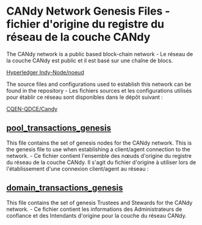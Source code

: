 # CANdy Network Genesis Files - fichier d'origine du registre du réseau de la couche CANdy

The CANdy network is a public based block-chain network - Le réseau de la couche CANdy est public et il est basé sur une chaîne de blocs. 

[Hyperledger Indy-Node/noeud](https://github.com/hyperledger/indy-node) 

The source files and configurations used to establish this network can be found in the repository - Les fichiers sources et les configurations utilisés pour établir ce réseau sont disponibles dans le dépôt suivant :

[CQEN-QDCE/Candy](https://github.com/CQEN-QDCE/Candy)

## [pool_transactions_genesis](./pool_transactions_genesis)

This file contains the set of genesis nodes for the CANdy network.  This is the genesis file to use when establishing a client/agent connection to the network. - Ce fichier contient l'ensemble des nœuds d'origine du registre du réseau de la couche CANdy. Il s'agit du fichier d'origine à utiliser lors de l'établissement d'une connexion client/agent au réseau :

## [domain_transactions_genesis](./domain_transactions_genesis)

This file contains the set of genesis Trustees and Stewards for the CANdy network. - Ce fichier contient les informations des Administrateurs de confiance et des Intendants d'origine pour la couche du réseau CANdy.